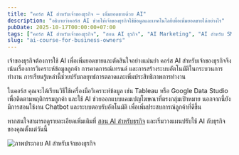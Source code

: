 ```yaml
---
title: "คอร์ส AI สำหรับเจ้าของธุรกิจ – เพิ่มยอดขายด้วย AI"
description: "อธิบายว่าคอร์ส AI ช่วยให้เจ้าของธุรกิจใช้ข้อมูลและเทคโนโลยีเพื่อเพิ่มยอดขายได้อย่างไร"
pubDate: 2025-10-17T00:00:00+07:00
tags: ["คอร์ส AI สำหรับเจ้าของธุรกิจ", "สอน AI ธุรกิจ", "AI Marketing", "AI สำหรับ SME"]
slug: "ai-course-for-business-owners"
---
```

เจ้าของธุรกิจต้องการใช้ AI เพื่อเพิ่มยอดขายและตัดสินใจอย่างแม่นยำ คอร์ส AI สำหรับเจ้าของธุรกิจจึงเน้นเรื่องการวิเคราะห์ข้อมูลลูกค้า การคาดการณ์เทรนด์ และการสร้างระบบอัตโนมัติในกระบวนการทำงาน การเรียนรู้เหล่านี้ช่วยปรับกลยุทธ์การตลาดและเพิ่มประสิทธิภาพการทำงาน

ในคอร์ส คุณจะได้เรียนวิธีใช้เครื่องมือวิเคราะห์ข้อมูล เช่น Tableau หรือ Google Data Studio เพื่อติดตามพฤติกรรมลูกค้า และใช้ AI ช่วยออกแบบแคมเปญโฆษณาที่ตรงกลุ่มเป้าหมาย นอกจากนี้ยังมีการสอนใช้งาน Chatbot และระบบตอบรับอัตโนมัติ เพื่อเพิ่มประสบการณ์ลูกค้าที่ดีขึ้น

หากสนใจสามารถดูรายละเอียดเพิ่มเติมที่ [สอน AI สำหรับธุรกิจ](https://www.aiunlockinnovations.com/ai-for-business) และเริ่มวางแผนปรับใช้ AI กับธุรกิจของคุณตั้งแต่วันนี้

![ภาพประกอบ AI สำหรับเจ้าของธุรกิจ](ai-business-owner.jpg "คอร์ส AI สำหรับธุรกิจ")
